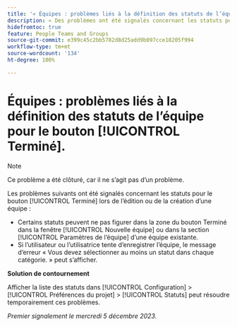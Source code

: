 ```yaml
---
title: '« Équipes : problèmes liés à la définition des statuts de l’équipe pour le bouton Terminé. »'
description: « Des problèmes ont été signalés concernant les statuts pour le bouton [!UICONTROL Terminé] lors de l’édition ou de la création d’une équipe. Une solution de contournement est disponible. »
hidefromtoc: true
feature: People Teams and Groups
source-git-commit: e399c45c2bb5782d8d25add9b097cce18205f994
workflow-type: tm+mt
source-wordcount: '134'
ht-degree: 100%

---
```



# Équipes : problèmes liés à la définition des statuts de l’équipe pour le bouton [!UICONTROL Terminé].

>[!NOTE]
>
>Ce problème a été clôturé, car il ne s’agit pas d’un problème.

Les problèmes suivants ont été signalés concernant les statuts pour le bouton [!UICONTROL Terminé] lors de l’édition ou de la création d’une équipe :

* Certains statuts peuvent ne pas figurer dans la zone du bouton Terminé dans la fenêtre [!UICONTROL Nouvelle équipe] ou dans la section [!UICONTROL Paramètres de l’équipe] d’une équipe existante.
* Si l’utilisateur ou l’utilisatrice tente d’enregistrer l’équipe, le message d’erreur « Vous devez sélectionner au moins un statut dans chaque catégorie. » peut s’afficher.

**Solution de contournement**

Afficher la liste des statuts dans [!UICONTROL Configuration] > [!UICONTROL Préférences du projet] > [!UICONTROL Statuts] peut résoudre temporairement ces problèmes.

_Premier signalement le mercredi 5 décembre 2023._

